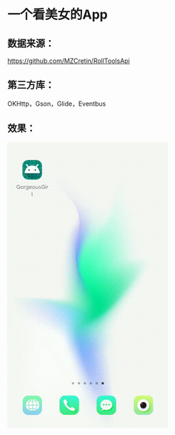 # 一个看美女的App

## 数据来源：

https://github.com/MZCretin/RollToolsApi 



## 第三方库：

OKHttp，Gson，Glide，Eventbus



## 效果：

![](1.gif)